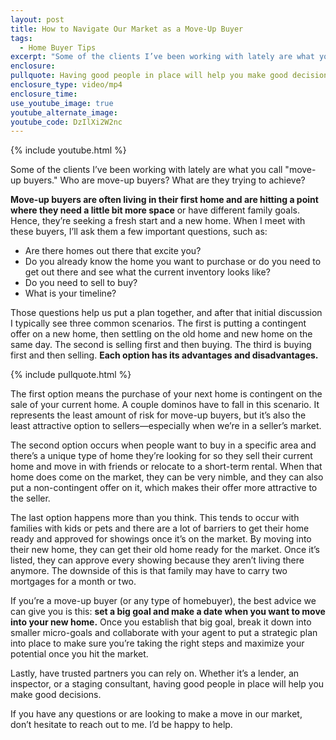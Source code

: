```yaml
---
layout: post
title: How to Navigate Our Market as a Move-Up Buyer
tags:
  - Home Buyer Tips
excerpt: "Some of the clients I’ve been working with lately are what you call\_\"move-up buyers.\" Who are move-up buyers? What are they trying to achieve?"
enclosure:
pullquote: Having good people in place will help you make good decisions.
enclosure_type: video/mp4
enclosure_time:
use_youtube_image: true
youtube_alternate_image:
youtube_code: DzIlXi2W2nc
---
```



{% include youtube.html %}

Some of the clients I’ve been working with lately are what you call "move-up buyers." Who are move-up buyers? What are they trying to achieve?

**Move-up buyers are often living in their first home and are hitting a point where they need a little bit more space** or have different family goals. Hence, they’re seeking a fresh start and a new home. When I meet with these buyers, I’ll ask them a few important questions, such as:

* Are there homes out there that excite you?
* Do you already know the home you want to purchase or do you need to get out there and see what the current inventory looks like?
* Do you need to sell to buy?
* What is your timeline?

Those questions help us put a plan together, and after that initial discussion I typically see three common scenarios. The first is putting a contingent offer on a new home, then settling on the old home and new home on the same day. The second is selling first and then buying. The third is buying first and then selling. **Each option has its advantages and disadvantages.**

{% include pullquote.html %}

The first option means the purchase of your next home is contingent on the sale of your current home. A couple dominos have to fall in this scenario. It represents the least amount of risk for move-up buyers, but it’s also the least attractive option to sellers—especially when we’re in a seller’s market.

The second option occurs when people want to buy in a specific area and there’s a unique type of home they’re looking for so they sell their current home and move in with friends or relocate to a short-term rental. When that home does come on the market, they can be very nimble, and they can also put a non-contingent offer on it, which makes their offer more attractive to the seller.

The last option happens more than you think. This tends to occur with families with kids or pets and there are a lot of barriers to get their home ready and approved for showings once it’s on the market. By moving into their new home, they can get their old home ready for the market. Once it’s listed, they can approve every showing because they aren’t living there anymore. The downside of this is that family may have to carry two mortgages for a month or two.

If you’re a move-up buyer (or any type of homebuyer), the best advice we can give you is this: **set a big goal and make a date when you want to move into your new home.** Once you establish that big goal, break it down into smaller micro-goals and collaborate with your agent to put a strategic plan into place to make sure you’re taking the right steps and maximize your potential once you hit the market.

Lastly, have trusted partners you can rely on. Whether it’s a lender, an inspector, or a staging consultant, having good people in place will help you make good decisions.

If you have any questions or are looking to make a move in our market, don’t hesitate to reach out to me. I’d be happy to help.